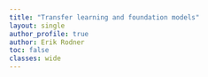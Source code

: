 ```yaml
---
title: "Transfer learning and foundation models"
layout: single
author_profile: true
author: Erik Rodner
toc: false
classes: wide
---
```





